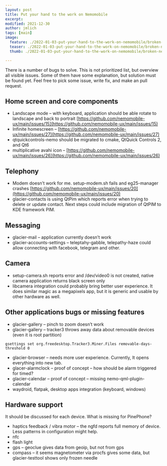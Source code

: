 ```yaml
---
layout: post
title: Put your hand to the work on Nemomobile
excerpt:
modified: 2021-12-30
author: jmlich
tags: [main]
image:
  feature: ./2022-01-03-put-your-hand-to-the-work-on-nemomobile/broken-nemo.jpg
  teaser: ./2022-01-03-put-your-hand-to-the-work-on-nemomobile/broken-nemo.jpg
  thumb: ./2022-01-03-put-your-hand-to-the-work-on-nemomobile/broken-nemo.jpg

---
```


There is a number of bugs to solve. This is not prioritized list, but overview all visible issues. Some of them have some explanation, but solution must be found yet. Feel free to pick some issue, write fix, and make an pull request.

## Home screen and core components

* Landscape mode – with keyboard, application should be able rotate to landscape and back to portrait [https://github.com/nemomobile-ux/main/issues/15](https://github.com/nemomobile-ux/main/issues/15)
* Infinite homescreen – [https://github.com/nemomobile-ux/main/issues/27](https://github.com/nemomobile-ux/main/issues/27)
* qtquickcontrols-nemo should be migrated to cmake, QtQuick Controls 2, and Qt6
* multiplicative avahi icon – [https://github.com/nemomobile-ux/main/issues/26](https://github.com/nemomobile-ux/main/issues/26)

## Telephony

* Modem doesn’t work for me. setup-modem.sh fails and eg25-manager crashes
  [https://github.com/nemomobile-ux/main/issues/20](https://github.com/nemomobile-ux/main/issues/20)
* glacier-contacts is using QtPim which reports error when trying to delete or update contact. Next steps could include migration of QtPIM to KDE framework PIM.

## Messaging

* glacier-mail – application currently doesn’t work
* glacier-accounts-settings – teleptahy-gabble, telepathy-haze could allow connecting with facebook, telegram and other.

## Camera

* setup-camera.sh reports error and /dev/video0 is not created, native camera application returns black screen only
* libcamera integration could probably bring better user experience. It does similar magic as a megapixels app, but it is generic and usable by other hardware as well.

## Other applications bugs or missing features

* glacier-gallery – pinch to zoom doesn’t work
* glacier-gallery – tracker3 throws away data about removable devices (even it is root partition)
```
gsettings set org.freedesktop.Tracker3.Miner.Files removable-days-threshold 0
```
* glacier-browser – needs more user experience. Currently, It opens everything into new tab.
* glacer-alarmclock – proof of concept – how should be alarm triggered for timed?
* glacier-calendar – proof of concept – missing nemo-qml-plugin-calendar
* waydroid, flatpak, desktop apps integration (keyboard, windows)

## Hardware support

It should be discussed for each device. What is missing for PinePhone?

* haptics feedback / vibra motor – the ngfd reports full memory of device. Less patterns in configuration might help.
* nfc
* flash light
* gps – geoclue gives data from geoip, but not from gps
* compass – it seems magnetometer via procfs gives some data, but glacier-testtool shows only frozen needle